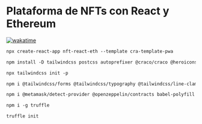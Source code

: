 # Plataforma de NFTs con React y Ethereum

[![wakatime](https://wakatime.com/badge/user/8ef73281-6d0a-4758-af11-fd880ca3009c/project/a62eec76-9dc7-406a-8236-99bead2c9f7e.svg?style=for-the-badge)](https://wakatime.com/badge/user/8ef73281-6d0a-4758-af11-fd880ca3009c/project/a62eec76-9dc7-406a-8236-99bead2c9f7e)

```txt
npx create-react-app nft-react-eth --template cra-template-pwa
```

```txt
npm install -D tailwindcss postcss autoprefixer @craco/craco @heroicons/react @headlessui/react
```

```txt
npx tailwindcss init -p
```

```txt
npm i @tailwindcss/forms @tailwindcss/typography @tailwindcss/line-clamp @tailwindcss/aspect-ratio
```

```txt
npm i @metamask/detect-provider @openzeppelin/contracts babel-polyfill babel-preset-env babel-preset-stage-2 babel-preset-stage-3 babel-register chai chai-as-promised chai-bignumber react-router-dom truffle web3
```

```txt
npm i -g truffle
```

```txt
truffle init
```
